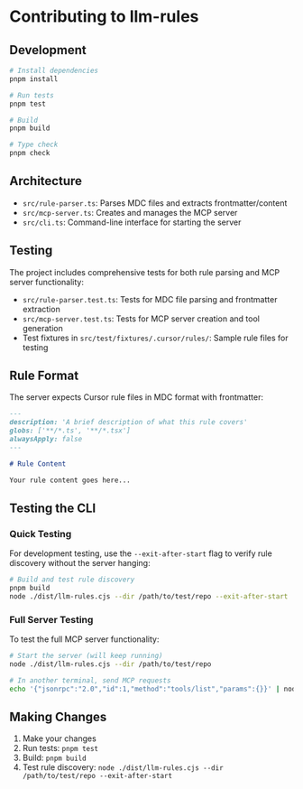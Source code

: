 # Contributing to llm-rules

## Development

```bash
# Install dependencies
pnpm install

# Run tests
pnpm test

# Build
pnpm build

# Type check
pnpm check
```

## Architecture

- `src/rule-parser.ts`: Parses MDC files and extracts frontmatter/content
- `src/mcp-server.ts`: Creates and manages the MCP server
- `src/cli.ts`: Command-line interface for starting the server

## Testing

The project includes comprehensive tests for both rule parsing and MCP server functionality:

- `src/rule-parser.test.ts`: Tests for MDC file parsing and frontmatter extraction
- `src/mcp-server.test.ts`: Tests for MCP server creation and tool generation
- Test fixtures in `src/test/fixtures/.cursor/rules/`: Sample rule files for testing

## Rule Format

The server expects Cursor rule files in MDC format with frontmatter:

```markdown
---
description: 'A brief description of what this rule covers'
globs: ['**/*.ts', '**/*.tsx']
alwaysApply: false
---

# Rule Content

Your rule content goes here...
```

## Testing the CLI

### Quick Testing

For development testing, use the `--exit-after-start` flag to verify rule discovery without the server hanging:

```bash
# Build and test rule discovery
pnpm build
node ./dist/llm-rules.cjs --dir /path/to/test/repo --exit-after-start
```

### Full Server Testing

To test the full MCP server functionality:

```bash
# Start the server (will keep running)
node ./dist/llm-rules.cjs --dir /path/to/test/repo

# In another terminal, send MCP requests
echo '{"jsonrpc":"2.0","id":1,"method":"tools/list","params":{}}' | node ./dist/llm-rules.cjs --dir /path/to/test/repo
```

## Making Changes

1. Make your changes
2. Run tests: `pnpm test`
3. Build: `pnpm build`
4. Test rule discovery: `node ./dist/llm-rules.cjs --dir /path/to/test/repo --exit-after-start`
